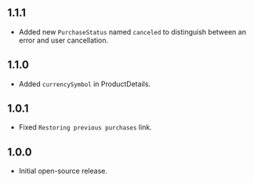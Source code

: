 ## 1.1.1

* Added new `PurchaseStatus` named `canceled` to distinguish between an error and user cancellation. 

## 1.1.0

* Added `currencySymbol` in ProductDetails.

## 1.0.1

* Fixed `Restoring previous purchases` link.

## 1.0.0

* Initial open-source release.

